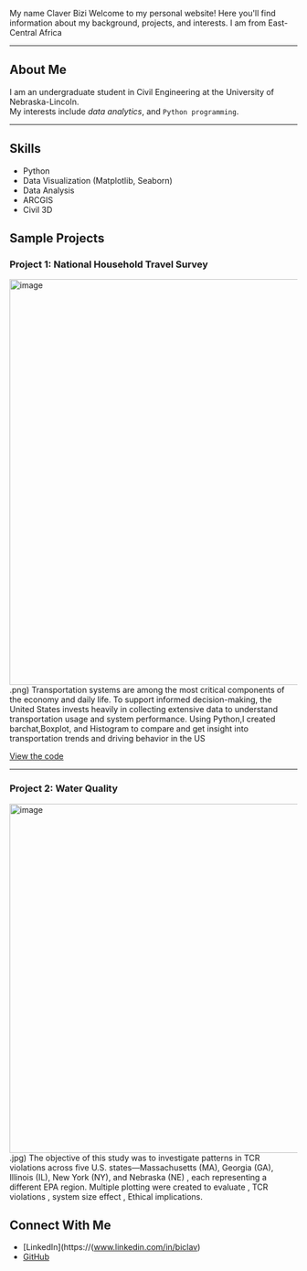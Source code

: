 My name Claver Bizi
Welcome to my personal website! Here you'll find information about my background, projects, and interests.
I am from East- Central Africa

---

## About Me

I am an undergraduate student in Civil Engineering at the University of Nebraska-Lincoln.  
My interests include *data analytics*, and `Python programming`.

---

## Skills

- Python  
- Data Visualization (Matplotlib, Seaborn)  
- Data Analysis  
- ARCGIS
- Civil 3D


## Sample Projects

### Project 1: National Household Travel Survey
<img width="710" alt="image" src="https://github.com/user-attachments/assets/3497ac2b-9f2e-44a6-9a35-367573750a8f" />
.png)  
Transportation systems are among the most critical components of the economy and daily life. To support informed decision-making, the United States invests heavily in collecting extensive data to understand transportation usage and system performance. Using Python,I created barchat,Boxplot, and Histogram to compare and get insight into transportation trends and driving behavior in the US 

[View the code](https://github.com/yourusername/project1)

---

### Project 2: Water Quality
<img width="611" alt="image" src="https://github.com/user-attachments/assets/cc5ba566-3d52-4bd7-bb5d-a3136a55a306" />
.jpg)  
The objective of this study was to investigate patterns in TCR violations across five U.S. states—Massachusetts (MA), Georgia (GA), Illinois (IL), New York (NY), and Nebraska (NE) , each representing a different EPA region. 
Multiple plotting were created to evaluate , TCR violations , system size effect , Ethical implications.

## Connect With Me

- [LinkedIn](https://(www.linkedin.com/in/biclav)  
- [GitHub](https://github.com/cbizi2@github.com)  
  


